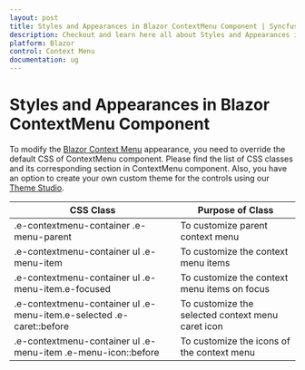 ```yaml
---
layout: post
title: Styles and Appearances in Blazor ContextMenu Component | Syncfusion
description: Checkout and learn here all about Styles and Appearances in Syncfusion Blazor ContextMenu component and more.
platform: Blazor
control: Context Menu
documentation: ug
---
```


# Styles and Appearances in Blazor ContextMenu Component

To modify the [Blazor Context Menu](https://www.syncfusion.com/blazor-components/blazor-context-menu) appearance, you need to override the default CSS of ContextMenu component. Please find the list of CSS classes and its corresponding section in ContextMenu component. Also, you have an option to create your own custom theme for the controls using our [Theme Studio](https://blazor.syncfusion.com/themestudio/?theme=material).

| CSS Class | Purpose of Class |
| ----- | ----- |
| .e-contextmenu-container .e-menu-parent | To customize parent context menu |
| .e-contextmenu-container ul .e-menu-item | To customize the context menu items |
| .e-contextmenu-container ul .e-menu-item.e-focused | To customize the context menu items on focus |
| .e-contextmenu-container ul .e-menu-item.e-selected .e-caret::before | To customize the selected context menu caret icon |
| .e-contextmenu-container ul .e-menu-item .e-menu-icon::before | To customize the icons of the context menu |
